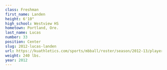 ```yaml
---
class: Freshman
first_name: Landen
height: 6'10"
high_school: Westview HS
hometown: Portland, Ore.
last_name: Lucas
number: 33
position: Center
slug: 2012-lucas-landen
url: https://kuathletics.com/sports/mbball/roster/season/2012-13/player/landen-lucas/
weight: 240 lbs.
year: 2012
---
```

